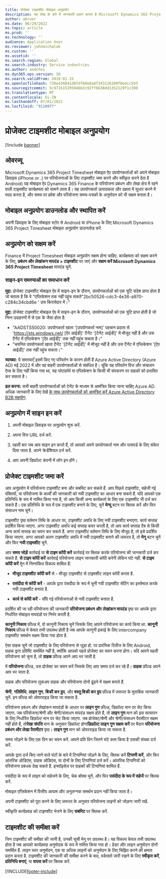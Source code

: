 ```yaml
---
title: प्रोजेक्ट टाइमशीट मोबाइल अनुप्रयोग
description: यह लेख के बारे में जानकारी प्रदान करता है Microsoft Dynamics 365 Project Timesheet मोबाइल एप्लिकेशन। Project Timesheet मोबाइल अनुप्रयोग उपयोगकर्ताओं को उनकी मोबाइल डिवाइस पर परियोजनाओं के लिए टाइमशीट सबमिट करने और अनुमोदित करने में सक्षम बनाता है.
author: abruer
ms.date: 06/29/2022
ms.topic: article
ms.prod: ''
ms.technology: ''
audience: Application User
ms.reviewer: johnmichalak
ms.custom: ''
ms.assetid: ''
ms.search.region: Global
ms.search.industry: Service industries
ms.author: andchoi
ms.dyn365.ops.version: 10
ms.search.validFrom: 2019-01-15
ms.openlocfilehash: 730ed36841d07df60e8a8f343126209f0edcc593
ms.sourcegitcommit: 5c971b15295046b3c92ff6638dd1352129f1c390
ms.translationtype: MT
ms.contentlocale: hi-IN
ms.lasthandoff: 07/01/2022
ms.locfileid: "9110977"
---
```

# <a name="project-timesheet-mobile-application"></a>प्रोजेक्ट टाइमशीट मोबाइल अनुप्रयोग

[!include [banner](../includes/banner.md)]

## <a name="overview"></a>ओवरव्यू

Microsoft Dynamics 365 Project Timesheet मोबाइल ऐप उपयोगकर्ताओं को अपने मोबाइल डिवाइस (iPhone or .) पर परियोजनाओं के लिए टाइमशीट जमा करने और स्वीकृत करने देता है Android) यह मोबाइल ऐप Dynamics 365 Finance के परियोजना प्रबंधन और लेखा क्षेत्र में रहने वाली टाइमशीट कार्यक्षमता को सामने लाता है। यह उपयोगकर्ता उत्पादकता और दक्षता में सुधार करने में मदद करता है, और समय पर प्रवेश और परियोजना समय-पत्रकों के अनुमोदन को भी सक्षम बनाता है।

## <a name="download-and-install-the-mobile-app"></a>मोबाइल अनुप्रयोग डाउनलोड और स्थापित करें

अपनी डिवाइस के लिए मोबाइल स्टोर से Android या iPhone के लिए Microsoft Dynamics 365 Project Timesheet मोबाइल अनुप्रयोग डाउनलोड करें.

## <a name="enable-the-app"></a>अनुप्रयोग को सक्षम करें 

Finance में Project Timesheet मोबाइल अनुप्रयोग सक्षम होना चाहिए. कार्यक्षमता को सक्षम करने के लिए, **प्रबंधन और लेखांकन मापदंड \> टाइमशीट** पर जाएं और **सक्षम करें Microsoft Dynamics 365 Project Timesheet** मापदंड चुनें.

### <a name="resolve-sign-in-issues"></a>साइन-इन समस्याओं का समाधान करें

**मुद्दा:** प्रोजेक्ट टाइमशीट मोबाइल ऐप में साइन-इन के दौरान, उपयोगकर्ताओं को एक त्रुटि संदेश प्राप्त होता है जो बताता है कि वे "एप्लिकेशन तक नहीं पहुंच सकते"2bc50526-cdc3-4e36-a970-c284c34cbd6e ' उस किरायेदार में।"

**मुद्दा:** प्रोजेक्ट टाइमशीट मोबाइल ऐप में साइन-इन के दौरान, उपयोगकर्ताओं को एक त्रुटि प्राप्त होती है जो निम्न उदाहरणों में से एक के जैसा होता है:

- "AADSTS50020: उपयोगकर्ता खाता '[उपयोगकर्ता नाम]' पहचान प्रदाता से 'https://sts.windows.net/ [ऐप आईडी]' टैनेंट '[टेनेंट आईडी]' में मौजूद नहीं है और उस टैनेंट में एप्लिकेशन '[ऐप आईडी]' तक नहीं पहुंच सकता है।"
- "चयनित उपयोगकर्ता खाता टैनेंट '[टेनेंट आईडी]' में मौजूद नहीं है और उस टैनेंट में एप्लिकेशन '[ऐप आईडी]' तक नहीं पहुंच सकता।"

**व्याख्या:** ये समस्याएँ इसमें किए गए परिवर्तन के कारण होती हैं Azure Active Directory (Azure AD) मई 2022 में और वह बाहरी उपयोगकर्ताओं से संबंधित है। चूंकि यह परिवर्तन वित्त और संचालन ऐप्स के लिए नहीं किया गया था, यह प्लेटफ़ॉर्म या एप्लिकेशन के किसी भी संस्करण पर ग्राहकों को प्रभावित कर सकता है।

**हल करना:** सभी बाहरी उपयोगकर्ताओं को टेनेंट के माध्यम से आमंत्रित किया जाना चाहिए Azure AD. अधिक जानकारी के लिए देखें [के साथ उपयोगकर्ताओं को आमंत्रित करें Azure Active Directory B2B सहयोग](/power-platform/admin/invite-users-azure-active-directory-b2b-collaboration).

## <a name="sign-in-to-the-app"></a>अनुप्रयोग में साइन इन करें

1.  अपनी मोबाइल डिवाइस पर अनुप्रयोग शुरू करें.

2.  अपना वित्त URL दर्ज करें.

3.  पहली बार जब आप साइन इन करते हैं, तो आपको अपने उपयोगकर्ता नाम और पासवर्ड के लिए संकेत दिया जाता है. अपने क्रेडेंशियल दर्ज करें.

4. आप अपनी डिफ़ॉल्ट कंपनी में लॉग इन होंगे।

## <a name="submit-a-project-timesheet"></a>प्रोजेक्ट टाइमशीट जमा करें

आप अनुप्रयोग में परियोजना टाइमशीट बना और सबमिट कर सकते हैं. आप पिछले टाइमशीट, सहेजी गई पंक्तियों, या परियोजना के कार्यों की जानकारी को नयी टाइमशीट का आधार बना सकते हैं. यदि आपको एक प्रतिनिधि के रूप में नामित किया गया है, तो आप किसी अन्य कार्यकर्ता के लिए एक टाइमशीट भी दर्ज कर सकते हैं। एक प्रतिनिधि के रूप में एक टाइमशीट बनाने के लिए, चुनें **मेन्यू** बटन पर क्लिक करें और फिर संसाधन नाम चुनें।

टाइमशीट पृष्ठ वर्तमान तिथि के आधार पर, टाइमशीट अवधि के लिए नयी टाइमशीट बनाएगा. कार्य सप्ताह प्रदर्शित किया जाएगा. अगर टाइमशीट अवधि कई सप्ताह कवर करती है, तो आप कार्य सप्ताह टैब से किसी अन्य कार्य सप्ताह का चयन कर सकते हैं.
अगर टाइमशीट वर्तमान तिथि के लिए मौजूद है, तो इसे प्रदर्शित किया जाएगा. अगर आपको अलग टाइमशीट अवधि में नयी टाइमशीट बनाने की ज़रूरत है, तो **मेनू** बटन चुनें और फिर **नयी टाइमशीट** चुनें.

आप **समय जोड़ें** कार्रवाई या **से टाइम कॉपी करें** कार्रवाई पर क्लिक करके परियोजना की जानकारी दर्ज कर सकते हैं. **से टाइम कॉपी करें** कार्रवाई परियोजना लाइन जानकारी कॉपी करेगी लेकिन घंटे नहीं. **से टाइम कॉपी करें** मेून में निम्नांकित विकल्प शामिल हैं:

- **मौजूद टाइमशीट कॉपी करें** से - मौजूद टाइमशीट से टाइमशीट लाइन कॉपी करता है.

- **पसंदीदा से कॉपी करें** - आपके द्वारा पंसदीदा के रूप में चुनी गयी टाइमशीट सेटिंग का इस्तेमाल करके नयी टाइमशीट बनाता है.

- **कार्य से कॉपी करें** - सौंपे गई परियोजनाओं से नयी टाइमशीट बनाता है.

प्रदर्शित की जा रही परियोजना की जानकारी **परियोजना प्रबंधन और लेखांकन मापदंड** पृष्ठ पर आपके द्वारा निर्धारित मोबाइल मापदंडों पर निर्भर करती है.

**कानूनी निकाय** फ़ील्ड में, वो कानूनी निकाय चुनें जिसके लिए आपने परियोजना का कार्य किया था. **कानूनी निकाय** फ़ील्ड में केवल तभी उपलब्ध होती है जब आपके कानूनी इकाई के लिए intercompany टाइमशीट समर्थन सक्षम किया गया होता है.

ऐसा ग्राहक चुनें जो टाइमशीट के लिए परियोजना से जुड़ा हो. पर प्रारंभिक रिलीज के लिए Android, ग्राहक द्वारा प्रविष्टि समर्थित नहीं है, क्योंकि आपको पहले प्रोजेक्ट का चयन करना होगा। यदि आपने पहली परियोजना को चुना है, तो **ग्राहक** फ़ील्ड अपने आप भर जाती है.

में **परियोजना** फ़ील्ड, उस प्रोजेक्ट का चयन करें जिसके लिए आप समय दर्ज कर रहे हैं। **ग्राहक** फ़ील्ड अपने आप भर जाता है.

ग्राहक और परियोजना लुकअप ग्राहक और परियोजना दोनों ढूंढने में सक्षम बनाते हैं.

**श्रेणी**, **गतिविधि**, **लाइन गुण**, **बिक्री कर ग्रुप**, और **वस्तु बिक्री कर ग्रुप** फ़ील्ड में ज़रूरत के मुताबिक जानकारी चुनें. इन फ़ील्ड को ओवरराइड किया जा सकता है.

परियोजना प्रबंधन और लेखांकन मापदंडों के आधार पर **लाइन गुण** फ़ील्ड, डिफ़ॉल्ट मान पर सेट किया जाएगा. जब परियोजना/श्रेणी और श्रेणी/संसाधन मापदंड सक्षम होते हैं, तो **लाइन गुण** मान को इस सत्यापन के लिए निर्धारित डिफ़ॉल्ट मान पर सेट किया जाएगा. जब प्रोजेक्ट/श्रेणी और श्रेणी/संसाधन पैरामीटर सक्षम नहीं होते हैं, तो**रेखा संपत्ति** मान के अनुसार डिफ़ॉल्ट होगा**डिफ़ॉल्ट लाइन गुण सक्षम करें** पर मैदान **परियोजना प्रबंधन और लेखा पैरामीटर** पृष्ठ। **लाइन गुण** मान को ओवरराइड किया जा सकता है.

समय जोड़ने के लिए एक दिन का चयन करें. आपने प्रति दिन जितने घंटे काम किया है उसकी संख्या दर्ज करें.

आपके द्वारा दर्ज किए जाने वाले घंटों के बारे में टिप्पणियां जोड़ने के लिए, क्लिक करें **टिप्पणी करें**, और फिर आंतरिक ऑडिएंस, ग्राहक ऑडिएंस, या दोनों के लिए टिप्पणियां दर्ज करें।
आंतरिक टिप्पणियों को परियोजना प्रबंधक देख सकते हैं. इनवॉइसेज़ पर ग्राहकों की टिप्पणियां शामिल हैं.

पसंदीदा के रूप में लाइन को सहेजने के लिए, चेक बॉक्स चुनें, और फिर **पसंदीदा के रूप में सहेजें** पर क्लिक करें.

मोबाइल एप्लिकेशन में वित्तीय आयाम और अनुलग्नक समर्थन प्रदान नहीं किया जाता है।

अपनी टाइमशीट को पूरा करने के लिए ज़रूरत के अनुसार परियोजना लाइनों को जोड़ना जारी रखें.

स्वीकृति कार्यप्रवाह को टाइमशीट भेजने के लिए **सबमिट** पर क्लिक करें.

## <a name="review-timesheets"></a>टाइमशीट की समीक्षा करें

जिन टाइमशीट की समीक्षा की जानी है, उनकी सूची मेनू पर उपलब्ध है। यह विकल्प केवल तभी उपलब्ध होता है जब आपको कार्यप्रवाह अनुमोदक के रूप में नामित किया गया हो। हेडर और लाइन अनुमोदन दोनों समर्थित हैं. लाइन स्तर अनुमोदन, एक या अधिक लाइनों को अनुमोदन के लिए चिह्नित करने की क्षमता प्रदान करता है. टाइमशीट की जानकारी की समीक्षा करने के बाद, वर्कफ़्लो जारी रखने के लिए **स्वीकृत करें**, **प्रतिनिधि बनाएं**, या **वापस करें** पर क्लिक करें.


[!INCLUDE[footer-include](../includes/footer-banner.md)]
